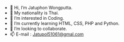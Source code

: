 - 👋 Hi, I’m Jatuphon Wongputta.
- 🏴 My nationality is Thai.
- 👀 I’m interested in Coding.
- 🌱 I’m currently learning HTML, CSS, PHP and Python.
- 💞️ I’m looking to collaborate.
- 📫 E-mail : Jatupol51061@gmal.com

